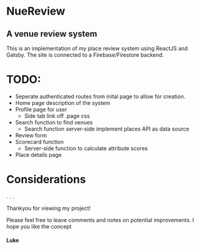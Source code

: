 # NueReview
## A venue review system

This is an implementation of my place review system using ReactJS and Gatsby.
The site is connected to a Firebase/Firestore backend.

# TODO:
- Seperate authenticated routes from inital page to allow for creation.
- Home page description of the system
- Profile page for user
    - Side tab link off .page css
- Search function to find venues
    - Search function server-side implement places API as data source
- Review form
- Scorecard function
    - Server-side function to calculate attribute scores
- Place details page



# Considerations
.
.
.

Thankyou for viewing my project!

Please feel free to leave comments and notes on potential improvements.
I hope you like the concept

#### Luke
